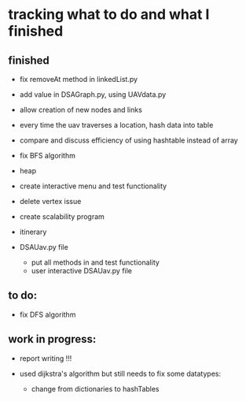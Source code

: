 # tracking what to do and what I finished

## finished
- fix removeAt method in linkedList.py

- add value in DSAGraph.py, using UAVdata.py

- allow creation of new nodes and links

- every time the uav traverses a location, hash data into table

- compare and discuss efficiency of using hashtable instead of array

- fix BFS algorithm 

- heap

- create interactive menu and test functionality
        
- delete vertex issue

- create scalability program

- itinerary 

- DSAUav.py file
    - put all methods in and test functionality
    - user interactive DSAUav.py file

## to do:

- fix DFS algorithm

## work in progress:

- report writing !!!

- used dijkstra's algorithm but still needs to fix some datatypes:
    - change from dictionaries to hashTables